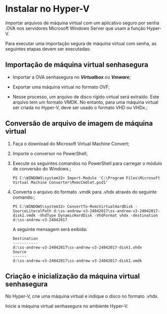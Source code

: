 # Instalar no Hyper-V

Importar arquivos de máquina virtual com um aplicativo seguro por senha .OVA nos servidores Microsoft Windows Server que usam a função Hyper-V.

Para executar uma importação segura de máquina virtual com senha, as seguintes etapas devem ser executadas:

## Importação de máquina virtual senhasegura

- Importar a OVA senhasegura no ***Virtualbox*** ou ***Vmware***;

- Exportar uma máquina virtual no formato OVF;

- Nesse processo, um arquivo de disco rígido virtual será extraído. Este arquivo tem um formato VMDK. No entanto, para uma máquina virtual ser criada no Hyper-V, deve ser usado o formato VHD ou VHDx.;

## Conversão de arquivo de imagem de máquina virtual

1. Faça o download do Microsoft Virtual Machine Convert;

2. Importe o conversor no PowerShell;

3. Execute os seguintes comandos no PowerShell para carregar o módulo de conversão do Windows.;

    ```shell
    PS C:\WINDOWS\system32> Import-Module 'C:\Program Files\Microsoft Virtual Machine Converter\MvmcCmdlet.psd1'
    ```

4. Converta o arquivo do formato .vmdk para .vhdx através do seguinte comando:;

    ```shell
    PS C:\WINDOWS\system32> ConvertTo-MvmcVirtualHardDisk -SourceLiteralPath d:\ss-andrew-v3-24042017\ss-andrew-v3-24042017-disk1.vmdk -VhdType DynamicHardDisk -VhdFormat vhdx -destination d:\ss-andrew-v3-24042017
    ```

    A seguinte mensagem será exibida:

    ```shell
    Destination
    -----------
    d:\ss-andrew-v3-24042017\ss-andrew-v3-24042017-disk1.vhdx
    Source
    ------
    d:\ss-andrew-v3-24042017\ss-andrew-v3-24042017-disk1.vmdk
    ```

## Criação e inicialização da máquina virtual senhasegura

No Hyper-V, crie uma máquina virtual e indique o disco no formato .vhdx.

Inicie a máquina virtual senhasegura no ambiente Hyper-V.

